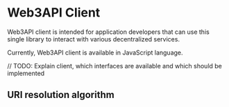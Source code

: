 # Web3API Client

Web3API client is intended for application developers that can use this single library to interact with various decentralized services.

Currently, Web3API client is available in JavaScript language.

// TODO: Explain client, which interfaces are available and which should be implemented

## URI resolution algorithm  
